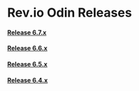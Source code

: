 # Rev.io Odin Releases

#### [Release 6.7.x](/6.7.x.md)

#### [Release 6.6.x](/6.6.x.md)

#### [Release 6.5.x](/6.5.x.md)

#### [Release 6.4.x](/6.4.x.md)
